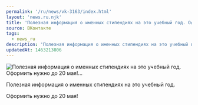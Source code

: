 ```yaml
---
permalink: '/ru/news/vk-3163/index.html'
layout: 'news.ru.njk'
title: 'Полезная информация о именных стипендиях на это учебный год. Оформить нужно до 20 мая!'
source: ВКонтакте
tags:
  - news_ru
description: 'Полезная информация о именных стипендиях на это учебный год. Оформить нужно до 20 мая!…'
updatedAt: 1463213806
---
```

![Полезная информация о именных стипендиях на это учебный год. Оформить нужно до 20 мая!…](https://sun9-32.userapi.com/impf/c630529/v630529484/2b9d7/koOUUYpX8xs.jpg?size=1280x720&quality=96&sign=87b1dab8b04ebb9bd528ee0039974b0b&c_uniq_tag=h1w40ps2XE3gOuikqvBJjlzvj7L3SoZ-QFpMCaZNE5M&type=album)

Полезная информация о именных стипендиях на это учебный год.

Оформить нужно до 20 мая!
